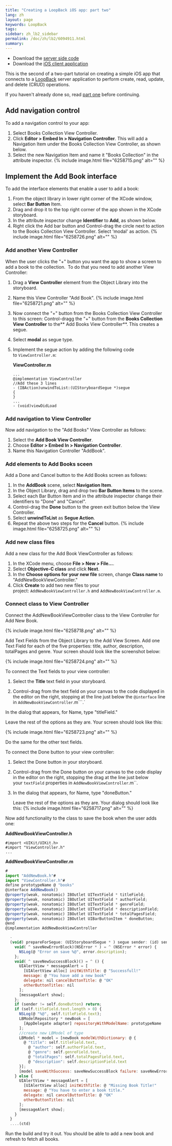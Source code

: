 ```yaml
---
title: "Creating a LoopBack iOS app: part two"
lang: zh
layout: page
keywords: LoopBack
tags:
sidebar: zh_lb2_sidebar
permalink: /doc/zh/lb2/6094911.html
summary:
---
```


*   Download the [server side code](https://github.com/strongloop-community/sample-applications/tree/master/BooksServer)
*   Download the [iOS client application](https://github.com/strongloop-community/sample-applications/tree/master/BooksClient)

This is the second of a two-part tutorial on creating a simple iOS app that connects to a [LoopBack](http://docs.strongloop.com/display/DOC/LoopBack) server application to perform create, read, update, and delete (CRUD) operations.   

If you haven't already done so, read [part one](https://docs.strongloop.com/display/LB/Creating+a+LoopBack+iOS+app%3A+part+one) before continuing.

## Add navigation control

To add a navigation control to your app:

1.  Select Books Collection View Controller.
2.  Click **Editor > Embed In > Navigation Controller**. This will add a Navigation Item under the Books Collection View Controller, as shown below.
3.  Select the new Navigation Item and name it "Books Collection" in the attribute inspector.
    {% include image.html file="6258715.png" alt="" %}

## Implement the Add Book interface

To add the interface elements that enable a user to add a book:

1.  From the object library in lower right corner of the XCode window, select **Bar Button** Item.
2.  Drag and drop it to the top right corner of the app shown in the XCode storyboard.
3.  In the attribute inspector change **Identifier** to **Add**, as shown below.
4.  Right click the Add bar button and Control-drag the circle next to action to the Books Collection View Controller. Select 'modal' as action.
    {% include image.html file="6258726.png" alt="" %} 

### Add another View Controller

When the user clicks the "+" button you want the app to show a screen to add a book to the collection.  To do that you need to add another View Controller:

1.  Drag a **View Controller** element from the Object Library into the storyboard.
2.  Name this View Controller "Add Book".
    {% include image.html file="6258721.png" alt="" %} 
3.  Now connect the "+" button from the Books Collection View Controller to this screen: Control-dragg the "+" button from the **Books Collection View Controller** to the** Add Books View Controller**. This creates a segue. 
4.  Select **modal** as segue type. 
5.  Implement the segue action by adding the following code to `ViewController.m`:

    **ViewController.m**

    ```
    ...
    @implementation ViewController 
    //Add these 3 lines
    - (IBAction)unwindToList:(UIStoryboardSegue *)segue
    {
    }
    ...
    - (void)viewDidLoad
    ```

### Add navigation to View Controller

Now add navigation to the "Add Books" View Controller as follows:

1.  Select the **Add Book View Controller**.  
2.  Choose **Editor > Embed In > Navigation Controller**.
3.  Name this Navigation Controller "AddBook".

### Add elements to Add Books sceen

Add a Done and Cancel button to the Add Books screen as follows:

1.  In the **AddBook** scene, select **Navigation Item**.
2.  In the Object Library, drag and drop two **Bar Button Items** to the scene.
3.  Select each Bar Button Item and in the attribute inspector change their identifiers to "Done" and "Cancel".
4.  Control-drag the **Done** button to the green exit button below the View Controller. 
5.  Select **unwindToList** as **Segue Action**. 
6.  Repeat the above two steps for the **Cancel** button.
    {% include image.html file="6258725.png" alt="" %} 

### Add new class files

Add a new class for the Add Book ViewController as follows:

1.  In the XCode menu, choose **File > New > File...**.  
2.  Select **Objective-C class** and click **Next**.
3.  In the **Choose options for your new file** screen, change **Class name** to "AddNewBookViewController."
4.  Click **Create** to add two new files to your project: `AddNewBookViewController.h` and `AddNewBookViewController.m`.

### Connect class to View Controller

Connect the AddNewBookViewController class to the View Controller for Add New Book.

{% include image.html file="6258718.png" alt="" %}

Add Text Fields from the Object Library to the Add View Screen. Add one Text Field for each of the five properties: title, author, description, totalPages and genre. Your screen should look like the screenshot below:

{% include image.html file="6258724.png" alt="" %}

To connect the Text fields to your view controller:

1.  Select the **Title** text field in your storyboard.

2.  Control-drag from the text field on your canvas to the code displayed in the editor on the right, stopping at the line just below the `@interface` line in `AddNewBookViewController`.m```.`

In the dialog that appears, for Name, type "titleField."

Leave the rest of the options as they are. Your screen should look like this:

{% include image.html file="6258723.png" alt="" %}

Do the same for the other text fields.

To connect the Done button to your view controller:

1.  Select the Done button in your storyboard.

2.  Control-drag from the Done button on your canvas to the code display in the editor on the right, stopping the drag at the line just below your `textField` properties in `AddNewBookViewController`.m``.

3.  In the dialog that appears, for Name, type "doneButton."

    Leave the rest of the options as they are. Your dialog should look like this:
    {% include image.html file="6258717.png" alt="" %}

Now add functionality to the class to save the book when the user adds one: 

**AddNewBookViewController.h**

```
#import <UIKit/UIKit.h>
#import "ViewController.h"
...
```

**AddNewBookViewController.m**

```js
#
import "AddNewBook.h"#
import "ViewController.h"#
define prototypeName @ "books"
@interface AddNewBook()
@property(weak, nonatomic) IBOutlet UITextField * titleField;
@property(weak, nonatomic) IBOutlet UITextField * authorField;
@property(weak, nonatomic) IBOutlet UITextField * genreField;
@property(weak, nonatomic) IBOutlet UITextField * descriptionField;
@property(weak, nonatomic) IBOutlet UITextField * totalPagesField;
@property(weak, nonatomic) IBOutlet UIBarButtonItem * doneButton;
@end
@implementation AddNewBookViewController

  -
  (void) prepareForSegue: (UIStoryboardSegue * ) segue sender: (id) sender {
    void( ^ saveNewErrorBlock)(NSError * ) = ^ (NSError * error) {
      NSLog(@ "Error on save %@", error.description);
    };
    void( ^ saveNewSuccessBlock)() = ^ () {
      UIAlertView * messageAlert = [
        [UIAlertView alloc] initWithTitle: @ "Successfull!"
        message: @ "You have add a new book"
        delegate: nil cancelButtonTitle: @ "OK"
        otherButtonTitles: nil
      ];
      [messageAlert show];
    };
    if (sender != self.doneButton) return;
    if (self.titleField.text.length > 0) {
      NSLog(@ "%@", self.titleField.text);
      LBModelRepository * newBook = [
        [AppDelegate adapter] repositoryWithModelName: prototypeName
      ];
      //create new LBModel of type
      LBModel * model = [newBook modelWithDictionary: @ {
        @ "title": self.titleField.text,
          @ "author": self.authorField.text,
          @ "genre": self.genreField.text,
          @ "totalPages": self.totalPagesField.text,
          @ "description": self.descriptionField.text
      }];
      [model saveWithSuccess: saveNewSuccessBlock failure: saveNewErrorBlock];
    } else {
      UIAlertView * messageAlert = [
        [UIAlertView alloc] initWithTitle: @ "Missing Book Title!"
        message: @ "You have to enter a book title."
        delegate: nil cancelButtonTitle: @ "OK"
        otherButtonTitles: nil
      ];
      [messageAlert show];
    }
  }
  ....(ctd)
```

Run the build and try it out. You should be able to add a new book and refresh to fetch all books.
